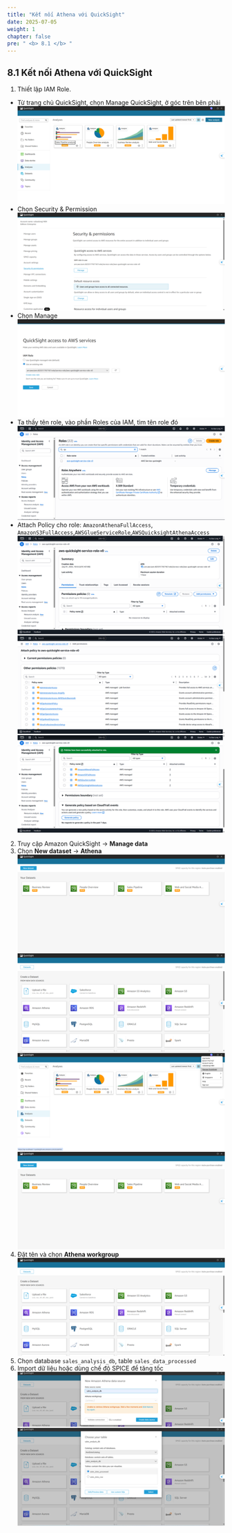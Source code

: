 ```yaml
---
title: "Kết nối Athena với QuickSight"
date: 2025-07-05
weight: 1
chapter: false
pre: " <b> 8.1 </b> "
---
```


## 8.1 Kết nối Athena với QuickSight
1. Thiết lập IAM Role.
- Từ trang chủ QuickSight, chọn Manage QuickSight, ở góc trên bên phải
![Quicksight](../../../images/08/081/1.png?featherlight=false&width=90pc)
- Chọn Security & Permission
![Quicksight](../../../images/08/081/2.png?featherlight=false&width=90pc)
- Chọn Manage
![Quicksight](../../../images/08/081/3.png?featherlight=false&width=90pc)
- Ta thấy tên role, vào phần Roles của IAM, tìm tên role đó
![Quicksight](../../../images/08/081/4.png?featherlight=false&width=90pc)
- Attach Policy cho role: `AmazonAthenaFullAccess`, `AmazonS3FullAccess`,`AWSGlueServiceRole`,`AWSQuicksightAthenaAccess`
![Quicksight](../../../images/08/081/5.png?featherlight=false&width=90pc)
![Quicksight](../../../images/08/081/6.png?featherlight=false&width=90pc)
![Quicksight](../../../images/08/081/7.png?featherlight=false&width=90pc)
2. Truy cập Amazon QuickSight → **Manage data**
3. Chọn **New dataset** → **Athena**
![Quicksight](../../../images/08/081/8.png?featherlight=false&width=90pc)
![Quicksight](../../../images/08/081/9.png?featherlight=false&width=90pc)
![Quicksight](../../../images/08/081/10.png?featherlight=false&width=90pc)
![Quicksight](../../../images/08/081/11.png?featherlight=false&width=90pc)
4. Đặt tên và chọn **Athena workgroup**
![Quicksight](../../../images/08/081/12.png?featherlight=false&width=90pc)
5. Chọn database `sales_analysis_db`, table `sales_data_processed`
6. Import dữ liệu hoặc dùng chế độ SPICE để tăng tốc
![Quicksight](../../../images/08/081/13.png?featherlight=false&width=90pc)
![Quicksight](../../../images/08/081/14.png?featherlight=false&width=90pc)
